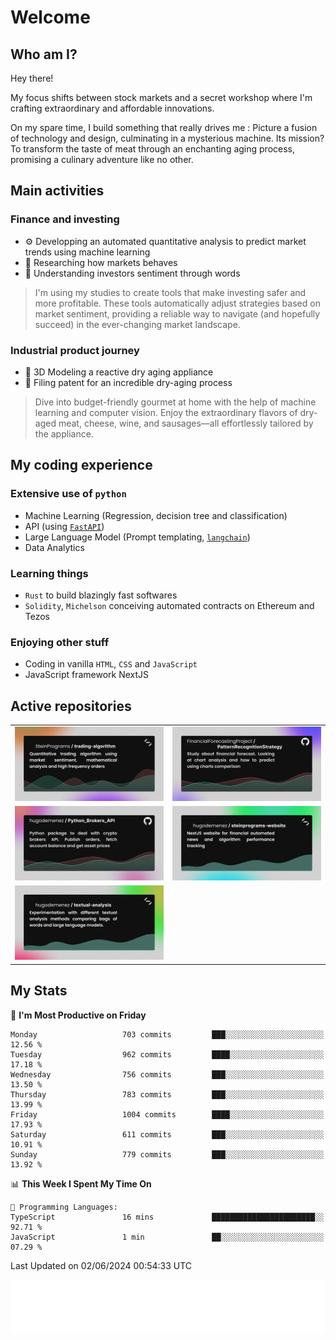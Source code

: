# Welcome 

## Who am I?

Hey there! 

My focus shifts between stock markets and a secret workshop where I'm crafting extraordinary and affordable innovations. 



On my spare time, I build something that really drives me :
Picture a fusion of technology and design, culminating in a mysterious machine. 
Its mission? To transform the taste of meat through an enchanting aging process, promising a culinary adventure like no other.

## Main activities

### Finance and investing
* ⚙️ Developping an automated quantitative analysis to predict market trends using machine learning
* 📝 Researching how markets behaves
* 🧠 Understanding investors sentiment through words

> I'm using my studies to create tools that make investing safer and more profitable. These tools automatically adjust strategies based on market sentiment, providing a reliable way to navigate (and hopefully succeed) in the ever-changing market landscape.

### Industrial product journey
* 🚀 3D Modeling a reactive dry aging appliance
* 📎 Filing patent for an incredible dry-aging process

> Dive into budget-friendly gourmet at home with the help of machine learning and computer vision. Enjoy the extraordinary flavors of dry-aged meat, cheese, wine, and sausages—all effortlessly tailored by the appliance.

## My coding experience

### Extensive use of `python` 

* Machine Learning (Regression, decision tree and classification)
* API (using [`FastAPI`](https://fastapi.tiangolo.com))
* Large Language Model (Prompt templating, [`langchain`](https://python.langchain.com/docs/get_started/introduction))
* Data Analytics

### Learning things

* `Rust` to build blazingly fast softwares
* `Solidity`, `Michelson` conceiving automated contracts on Ethereum and Tezos

### Enjoying other stuff

* Coding in vanilla `HTML`, `CSS` and `JavaScript` 
* JavaScript framework NextJS
  
## Active repositories
|||
| ------------- | ------------- |
|[![Python Trading Algorithm](assets/base_python_architecture.png)](https://github.com/SteinPrograms/base-python-architecture)|[![Quantitative Prediction](assets/pattern_recognition_strategy.png)](https://github.com/FinancialForecastingProject/PatternRecognitionStrategy.git)|
|[![Broker SDK](assets/python_brokers_api.png)](https://github.com/hugodemenez/Python_Brokers_API)|[![NextJS Website](assets/steinprograms-website.png)](https://github.com/hugodemenez/steinprograms-website)|
|[![Textual](assets/textual-analysis.png)](https://github.com/hugodemenez/textual-analysis)||


## My Stats

<!--START_SECTION:waka-->
📅 **I'm Most Productive on Friday** 

```text
Monday                   703 commits         ███░░░░░░░░░░░░░░░░░░░░░░   12.56 % 
Tuesday                  962 commits         ████░░░░░░░░░░░░░░░░░░░░░   17.18 % 
Wednesday                756 commits         ███░░░░░░░░░░░░░░░░░░░░░░   13.50 % 
Thursday                 783 commits         ███░░░░░░░░░░░░░░░░░░░░░░   13.99 % 
Friday                   1004 commits        ████░░░░░░░░░░░░░░░░░░░░░   17.93 % 
Saturday                 611 commits         ███░░░░░░░░░░░░░░░░░░░░░░   10.91 % 
Sunday                   779 commits         ███░░░░░░░░░░░░░░░░░░░░░░   13.92 % 
```


📊 **This Week I Spent My Time On** 

```text
💬 Programming Languages: 
TypeScript               16 mins             ███████████████████████░░   92.71 % 
JavaScript               1 min               ██░░░░░░░░░░░░░░░░░░░░░░░   07.29 % 
```


 Last Updated on 02/06/2024 00:54:33 UTC
<!--END_SECTION:waka-->

![Coding metrics](metrics.plugin.wakatime.svg)
